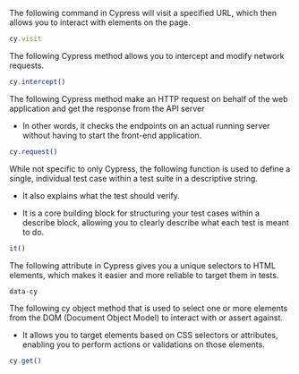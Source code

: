 The following command in Cypress will visit a specified URL, which then allows you to interact with elements on the page.

```typescript
cy.visit
```

The following Cypress method allows you to intercept and modify network requests.

```typescript
cy.intercept()
```

The following Cypress method make an HTTP request on behalf of the web application and get the response from the API server

- In other words, it checks the endpoints on an actual running server without having to start the front-end application.

```typescript
cy.request()
```

While not specific to only Cypress, the following function is used to define a single, individual test case within a test suite in a descriptive string.

- It also explains what the test should verify.

- It is a core building block for structuring your test cases within a describe block, allowing you to clearly describe what each test is meant to do.

```typescript
it()
```

The following attribute in Cypress gives you a unique selectors to HTML elements, which makes it easier and more reliable to target them in tests.

```typescript
data-cy
```

The following cy object method that is used to select one or more elements from the DOM (Document Object Model) to interact with or assert against.

- It allows you to target elements based on CSS selectors or attributes, enabling you to perform actions or validations on those elements.

```typescript
cy.get()
```
